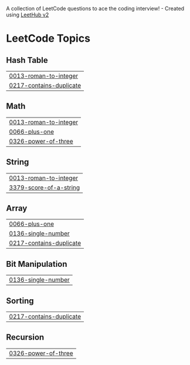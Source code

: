 A collection of LeetCode questions to ace the coding interview! - Created using [LeetHub v2](https://github.com/arunbhardwaj/LeetHub-2.0)
<!---LeetCode Topics Start-->
# LeetCode Topics
## Hash Table
|  |
| ------- |
| [0013-roman-to-integer](https://github.com/AnasMohammed212/Solved-LeetCode-Problems/tree/master/0013-roman-to-integer) |
| [0217-contains-duplicate](https://github.com/AnasMohammed212/Solved-LeetCode-Problems/tree/master/0217-contains-duplicate) |
## Math
|  |
| ------- |
| [0013-roman-to-integer](https://github.com/AnasMohammed212/Solved-LeetCode-Problems/tree/master/0013-roman-to-integer) |
| [0066-plus-one](https://github.com/AnasMohammed212/Solved-LeetCode-Problems/tree/master/0066-plus-one) |
| [0326-power-of-three](https://github.com/AnasMohammed212/Solved-LeetCode-Problems/tree/master/0326-power-of-three) |
## String
|  |
| ------- |
| [0013-roman-to-integer](https://github.com/AnasMohammed212/Solved-LeetCode-Problems/tree/master/0013-roman-to-integer) |
| [3379-score-of-a-string](https://github.com/AnasMohammed212/Solved-LeetCode-Problems/tree/master/3379-score-of-a-string) |
## Array
|  |
| ------- |
| [0066-plus-one](https://github.com/AnasMohammed212/Solved-LeetCode-Problems/tree/master/0066-plus-one) |
| [0136-single-number](https://github.com/AnasMohammed212/Solved-LeetCode-Problems/tree/master/0136-single-number) |
| [0217-contains-duplicate](https://github.com/AnasMohammed212/Solved-LeetCode-Problems/tree/master/0217-contains-duplicate) |
## Bit Manipulation
|  |
| ------- |
| [0136-single-number](https://github.com/AnasMohammed212/Solved-LeetCode-Problems/tree/master/0136-single-number) |
## Sorting
|  |
| ------- |
| [0217-contains-duplicate](https://github.com/AnasMohammed212/Solved-LeetCode-Problems/tree/master/0217-contains-duplicate) |
## Recursion
|  |
| ------- |
| [0326-power-of-three](https://github.com/AnasMohammed212/Solved-LeetCode-Problems/tree/master/0326-power-of-three) |
<!---LeetCode Topics End-->